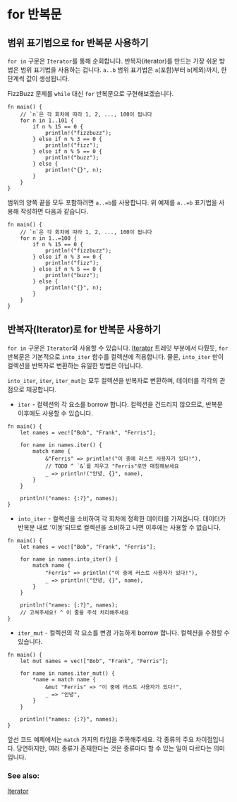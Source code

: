 # for 반복문

## 범위 표기법으로 for 반복문 사용하기

`for in` 구문은 `Iterator`를 통해 순회합니다.
반복자(iterator)를 만드는 가장 쉬운 방법은 범위 표기법을 사용하는 겁니다.
`a..b` 범위 표기법은 `a`(포함)부터 `b`(제외)까지,
한 단계씩 값이 생성됩니다.

FizzBuzz 문제를 `while` 대신 `for` 반복문으로 구현해보겠습니다.

```rust,editable
fn main() {
    // `n`은 각 회차에 따라 1, 2, ..., 100이 됩니다
    for n in 1..101 {
        if n % 15 == 0 {
            println!("fizzbuzz");
        } else if n % 3 == 0 {
            println!("fizz");
        } else if n % 5 == 0 {
            println!("buzz");
        } else {
            println!("{}", n);
        }
    }
}
```

범위의 양쪽 끝을 모두 포함하려면 `a..=b`를 사용합니다.
위 예제를 `a..=b` 표기법을 사용해 작성하면 다음과 같습니다.

```rust,editable
fn main() {
    // `n`은 각 회차에 따라 1, 2, ..., 100이 됩니다
    for n in 1..=100 {
        if n % 15 == 0 {
            println!("fizzbuzz");
        } else if n % 3 == 0 {
            println!("fizz");
        } else if n % 5 == 0 {
            println!("buzz");
        } else {
            println!("{}", n);
        }
    }
}
```

## 반복자(Iterator)로 for 반복문 사용하기

`for in` 구문은 `Iterator`와 사용할 수 있습니다.
[Iterator][iter] 트레잇 부분에서 다뤘듯, `for` 반복문은
기본적으로 `into_iter` 함수를 컬렉션에 적용합니다.
물론, `into_iter` 만이 컬렉션을 반복자로 변환하는 유일한 방법은 아닙니다.

`into_iter`, `iter`, `iter_mut`는
모두 컬렉션을 반복자로 변환하며,
데이터를 각각의 관점으로 제공합니다.

* `iter` - 컬렉션의 각 요소를 borrow 합니다.
  컬렉션을 건드리지 않으므로, 반복문 이후에도 사용할 수 있습니다.

```rust,editable
fn main() {
    let names = vec!["Bob", "Frank", "Ferris"];

    for name in names.iter() {
        match name {
            &"Ferris" => println!("이 중에 러스트 사용자가 있다!"),
            // TODO ^ `&`를 지우고 "Ferris"로만 매칭해보세요
            _ => println!("안녕, {}", name),
        }
    }
    
    println!("names: {:?}", names);
}
```

* `into_iter` - 컬렉션을 소비하여 각 회차에 정확한 데이터를 가져옵니다.
  데이터가 반복문 내로 '이동'되므로 컬렉션을 소비하고 나면
  이후에는 사용할 수 없습니다.

```rust,editable,ignore,mdbook-runnable
fn main() {
    let names = vec!["Bob", "Frank", "Ferris"];

    for name in names.into_iter() {
        match name {
            "Ferris" => println!("이 중에 러스트 사용자가 있다!"),
            _ => println!("안녕, {}", name),
        }
    }
    
    println!("names: {:?}", names);
    // 고쳐주세요! ^ 이 줄을 주석 처리해주세요
}
```

* `iter_mut` - 컬렉션의 각 요소를 변경 가능하게 borrow 합니다.
  컬렉션을 수정할 수 있습니다.

```rust,editable
fn main() {
    let mut names = vec!["Bob", "Frank", "Ferris"];

    for name in names.iter_mut() {
        *name = match name {
            &mut "Ferris" => "이 중에 러스트 사용자가 있다!",
            _ => "안녕",
        }
    }

    println!("names: {:?}", names);
}
```

앞선 코드 예제에서는 `match` 가지의 타입을 주목해주세요.
각 종류의 주요 차이점입니다.
당연하지만, 여러 종류가 존재한다는 것은 종류마다 할 수 있는 일이 다르다는 의미입니다.

### See also:

[Iterator][iter]

[iter]: ../trait/iter.md
